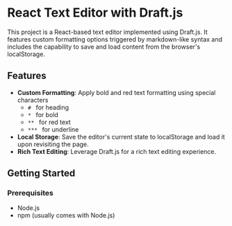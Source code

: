 # React Text Editor with Draft.js

This project is a React-based text editor implemented using Draft.js. It features custom formatting options triggered by markdown-like syntax and includes the capability to save and load content from the browser's localStorage.

## Features

- **Custom Formatting**: Apply bold and red text formatting using special characters
  - `# ` for heading
  - `* ` for bold
  - `** ` for red text
  - `*** ` for underline
- **Local Storage**: Save the editor's current state to localStorage and load it upon revisiting the page.
- **Rich Text Editing**: Leverage Draft.js for a rich text editing experience.

## Getting Started

### Prerequisites

- Node.js
- npm (usually comes with Node.js)

